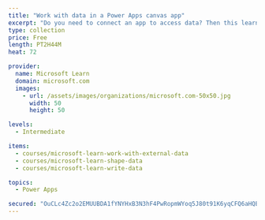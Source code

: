 ```yaml
---
title: "Work with data in a Power Apps canvas app"
excerpt: "Do you need to connect an app to access data? Then this learning path is for you. It will focus on how to connect to data sources. It also will show you how to use filtering, conditions, and other functions to shape your data and write data to your data source."
type: collection
price: Free
length: PT2H44M
heat: 72

provider:
  name: Microsoft Learn
  domain: microsoft.com
  images:
    - url: /assets/images/organizations/microsoft.com-50x50.jpg
      width: 50
      height: 50

levels:
  - Intermediate

items:
  - courses/microsoft-learn-work-with-external-data
  - courses/microsoft-learn-shape-data
  - courses/microsoft-learn-write-data

topics:
  - Power Apps

secured: "OuCLc4Zc2o2EMUUBDA1fYNYHxB3N3hF4PwRopmWYoq5J80t91K6yqCFQ6aHQEpWD6TnB79Mx7mOgb/ekm9XpFrRgAjtyF6y09nWEGGlZEvXKL90Q2NQ3oUB9naoi9go/lPWSyaPrOGsy9QP69LjjZ+4GLhF3eWZ9h7yzDViOa4hfrJokSqwzCPxXDh0mEhwZCGTHNGa76mCRkVJV82Dv142JQb3+HqajW6XQfIG8+qOl8i2hwJPs3Oyw6/irMFdQ7tpuAAb8Alim5N+uSbkDLsQLTwz6S9VKBvBY/jx6ZBn0NA5t8gQXXgzCgCVWMOo0kkQfTGBCtq2Q9flVYwdV4VjKnyWFD+cT7M5US4nlo7w=;irJ80mkphdJ5scatwjuwbA=="
---
```


